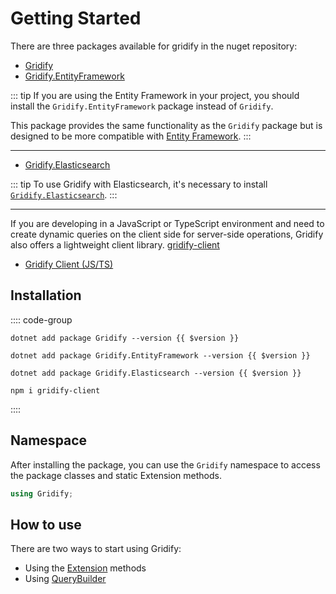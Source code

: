 
# Getting Started

There are three packages available for gridify in the nuget repository:

- [Gridify](https://www.nuget.org/packages/Gridify/)
- [Gridify.EntityFramework](https://www.nuget.org/packages/Gridify.EntityFramework/)

::: tip
If you are using the Entity Framework in your project, you should install the `Gridify.EntityFramework` package instead of `Gridify`.

This package provides the same functionality as the `Gridify` package but is designed to be more compatible with [Entity Framework](./extensions/entityframework).
:::

---

- [Gridify.Elasticsearch](https://www.nuget.org/packages/Gridify.Elasticsearch/)

::: tip
To use Gridify with Elasticsearch, it's necessary to install [`Gridify.Elasticsearch`](./extensions/elasticsearch).
:::

---

If you are developing in a JavaScript or TypeScript environment and need to create dynamic queries on the client side for server-side operations,
Gridify also offers a lightweight client library. [gridify-client](./extensions/gridify-client)

- [Gridify Client (JS/TS)](https://www.npmjs.com/package/gridify-client)

## Installation

:::: code-group

```shell-vue[Gridify]
dotnet add package Gridify --version {{ $version }}
```

```shell-vue[Gridify.EntityFramework]
dotnet add package Gridify.EntityFramework --version {{ $version }}
```

```shell-vue[Gridify.Elasticsearch]
dotnet add package Gridify.Elasticsearch --version {{ $version }}
```

```shell-vue[Gridify Client (JS/TS)]
npm i gridify-client
```

::::

## Namespace

After installing the package, you can use the `Gridify` namespace to access the package classes and static Extension methods.

```csharp
using Gridify;
```

## How to use

There are two ways to start using Gridify:

- Using the [Extension](./extensions.md) methods
- Using [QueryBuilder](./querybuilder.md)
